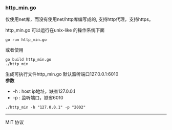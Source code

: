 ### http_min.go 
仅使用net库，而没有使用net/http库编写成的,
支持http代理，支持https。

http_min.go 可以运行在unix-like 的操作系统下面
```
go run http_min.go
```
或者使用
```
go build http_min.go
./http_min
```
生成可执行文件http_min.go 
默认监听端口127.0.0.1:6010  
**参数**  
- -h : host ip地址，缺省127.0.0.1
- -p : 监听端口，缺省6010
```
./http_min -h "127.0.0.1" -p "2002"
```

-----------
MIT 协议
